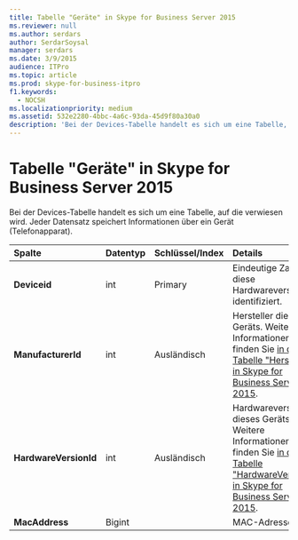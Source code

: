 ```yaml
---
title: Tabelle "Geräte" in Skype for Business Server 2015
ms.reviewer: null
ms.author: serdars
author: SerdarSoysal
manager: serdars
ms.date: 3/9/2015
audience: ITPro
ms.topic: article
ms.prod: skype-for-business-itpro
f1.keywords:
  - NOCSH
ms.localizationpriority: medium
ms.assetid: 532e2280-4bbc-4a6c-93da-45d9f80a30a0
description: 'Bei der Devices-Tabelle handelt es sich um eine Tabelle, auf die verwiesen wird. Jeder Datensatz speichert Informationen über ein Gerät (Telefonapparat).'
---
```


# <a name="devices-table-in-skype-for-business-server-2015"></a>Tabelle "Geräte" in Skype for Business Server 2015
 
Bei der Devices-Tabelle handelt es sich um eine Tabelle, auf die verwiesen wird. Jeder Datensatz speichert Informationen über ein Gerät (Telefonapparat).
  
|**Spalte**|**Datentyp**|**Schlüssel/Index**|**Details**|
|:-----|:-----|:-----|:-----|
|**Deviceid** <br/> |int  <br/> |Primary  <br/> |Eindeutige Zahl, die diese Hardwareversion identifiziert.  <br/> |
|**ManufacturerId** <br/> |int  <br/> |Ausländisch  <br/> |Hersteller dieses Geräts. Weitere Informationen finden Sie [in der Tabelle "Hersteller" in Skype for Business Server 2015](manufacturers.md). <br/> |
|**HardwareVersionId** <br/> |int  <br/> |Ausländisch  <br/> |Hardwareversion dieses Geräts. Weitere Informationen finden Sie [in der Tabelle "HardwareVersions" in Skype for Business Server 2015](hardwareversions.md). <br/> |
|**MacAddress** <br/> |Bigint  <br/> ||MAC-Adresse  <br/> |
   

